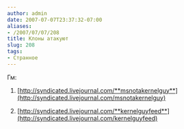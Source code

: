 ```yaml
---
author: admin
date: 2007-07-07T23:37:32-07:00
aliases:
- /2007/07/07/208
title: Клоны атакуют
slug: 208
tags:
- Странное
---
```


Гм:

  1. [http://syndicated.livejournal.com/**msnotakernelguy**](http://syndicated.livejournal.com/msnotakernelguy)

  2. [http://syndicated.livejournal.com/**kernelguyfeed**](http://syndicated.livejournal.com/kernelguyfeed)
